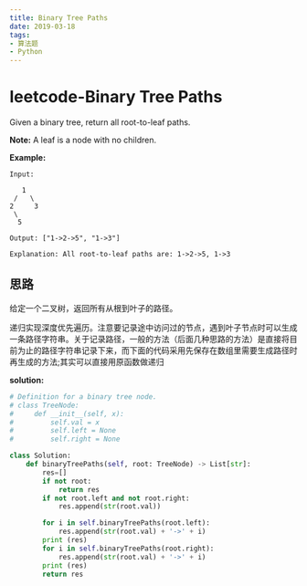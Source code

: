 ```yaml
---
title: Binary Tree Paths 
date: 2019-03-18
tags: 
- 算法题
- Python
---
```


# leetcode-Binary Tree Paths

Given a binary tree, return all root-to-leaf paths.

**Note:** A leaf is a node with no children.

**Example:**

```
Input:

   1
 /   \
2     3
 \
  5

Output: ["1->2->5", "1->3"]

Explanation: All root-to-leaf paths are: 1->2->5, 1->3
```

## 思路

给定一个二叉树，返回所有从根到叶子的路径。

递归实现深度优先遍历。注意要记录途中访问过的节点，遇到叶子节点时可以生成一条路径字符串。关于记录路径，一般的方法（后面几种思路的方法）是直接将目前为止的路径字符串记录下来，而下面的代码采用先保存在数组里需要生成路径时再生成的方法;其实可以直接用原函数做递归

**solution:**

```python
# Definition for a binary tree node.
# class TreeNode:
#     def __init__(self, x):
#         self.val = x
#         self.left = None
#         self.right = None

class Solution:
    def binaryTreePaths(self, root: TreeNode) -> List[str]:
        res=[]
        if not root:
            return res
        if not root.left and not root.right:
            res.append(str(root.val))

        for i in self.binaryTreePaths(root.left):
            res.append(str(root.val) + '->' + i)
        print (res)
        for i in self.binaryTreePaths(root.right):
            res.append(str(root.val) + '->' + i)
        print (res)
        return res
        
```



